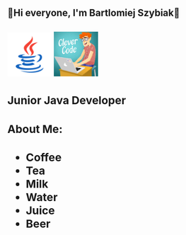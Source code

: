  <h2>👋Hi everyone, I'm Bartlomiej Szybiak👋<h2> 

<div><img src="https://github.com/Bartek2463/Bartek2463/blob/main/icons8-java.svg" heigh="100" width = "100">
<img src ="https://github.com/Bartek2463/Bartek2463/blob/main/giphy.gif" heigh="100" width = "100">
<div>
<div><h3>Junior Java Developer<h3></div>
<div> <h3>About Me:<h3>
 <ul>
  <li value="100">Coffee</li>
  <li>Tea</li>
  <li>Milk</li>
  <li>Water</li>
  <li>Juice</li>
  <li>Beer</li>
</ul>
</div>
